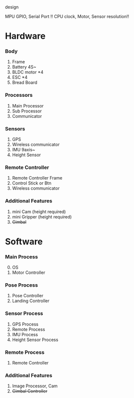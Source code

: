 design

MPU GPIO, Serial Port !!
CPU clock, Motor, Sensor resolution!!

# Hardware

### Body 
1. Frame
2. Battery 4S~ 
3. BLDC motor *4
4. ESC *4
5. Bread Board

### Processors
1. Main Processor
2. Sub Processor
3. Communicator

### Sensors    
1. GPS
2. Wireless communicator
3. IMU 9axis~
4. Height Sensor

### Remote Controller    
1. Remote Controller Frame
2. Control Stick or Btn
3. Wireless communicator

### Additional Features
1. mini Cam (height required)
2. mini Gripper (height required)
9. ~~Gimbal~~

# Software
### Main Process
0. OS
1. Motor Controller

### Pose Process
1. Pose Controller
2. Landing Controller

### Sensor Process
1. GPS Process
2. Remote Process
3. IMU Process
4. Height Sensor Process

### Remote Process
1. Remote Controller

### Additional Features
1. Image Processor, Cam
9. ~~Gimbal Controller~~
